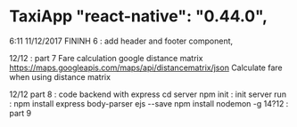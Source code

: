 # TaxiApp "react-native": "0.44.0",
6:11 11/12/2017 FININH 6 : add header and footer component,

12/12 : part 7 Fare calculation google distance matrix
https://maps.googleapis.com/maps/api/distancematrix/json
Calculate fare when using distance matrix

12/12 part 8 : code backend with express 
cd server
npm init : init server
run : npm install express body-parser ejs --save 
npm install nodemon -g 
14?12 : part 9
